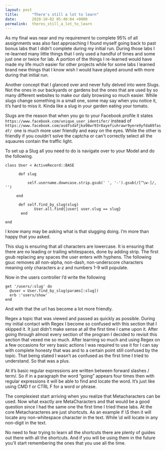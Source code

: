 ```yaml
---
layout: post
title:      "There's still a lot to learn"
date:       2020-10-02 05:40:04 +0000
permalink:  theres_still_a_lot_to_learn
---
```



As my final was near and my requirement to complete 95% of all assignments was also fast approaching I found myself going back to past bonus labs that I didn’t complete during my initial run. During those labs I re-learned many little things that I only used a handful of times and some just one or twice for lab. A portion of the things I re-learned would have made my life much easier for other projects while for some labs I learned brand new things that I know wish I would have played around with more during that initial run. 

Another concept that I glanced over and never fully delved into were Slugs. Not the ones in our backyards or gardens but the ones that are used by so many different websites to make our daily browsing so much easier. While slugs change something in a small one, some may say when you notice it, it’s hard to miss it. Kinda like a slug in your garden eating your tomato. 

Slugs are the reason that when you go to your Facebook profile it states `https://www.facebook.com/unique_user_identifer/` instead of `https://www.facebook.com/asdfsdafjka98wr93r8ayefiuhrawr9yere9yfda89fasdf/ `one is much more user friendly and easy on the eyes. While the other is friendly if you couldn’t solve the captcha or can't correctly select all the squaures contain the traffic light. 

To set up a Slug all you need to do is navigate over to your Model and do the following. 

```
class User < ActiveRecord::BASE 

      def slug 

          self.username.downcase.strip.gsub(' ', '-').gsub(/[^\w-]/, '')

     end 	

      def self.find_by_slug(slug)
	         User.all.find{|user| user.slug == slug}
       end 

end
```

I know many may be asking what is that slugging doing. I’m more than happy that you asked. 

This slug is ensuring that all characters are lowercase. It is ensuring that there are no leading or trailing whitespaces, done by adding strip. The first gsub replacing any spaces the user enters with hyphens. The following gsuc removes all non-alpha, non-dash, non-underscore characters meaning only characters a-z and numbers 1-9 will populate. 

Now in the users controller I’d write the following

    get '/users/:slug' do
      @user = User.find_by_slug(params[:slug])
      erb :'users/show'
    end


And with that the url has become a lot more friendly. 

Regex a topic that was viewed and passed as quickly as possible. During my initial contact with Regex I become so confused with this section that I skipped it. It just didn’t make sense at all the first time I came upon it. After going through almost every section of the program I decided to revisit this section that vexed me so much. After learning so much and using Regex on a few occasions for very basic actions I was required to use it for I can say with complete honesty that was and to a certain point still confused by the topic. That being stated I wasn’t as confused as the first time I tried to understand. So that was a plus. 

At it’s basic regular expressions are written between forward slashes / term/. So if in a paragraph the word “going” appears four times then with regular expressions it will be able to find and locate the word. It’s just like using CMD f or CTRL F for a word or phrase. 

The complexiest start arriving when you realize that Metacharacters can be used. Now what exactly are MetaCharacters and that would be a good question since I had the same one the first time I tried these labs. At the core Metacharacteres are just shortcuts. As an example if \S then it will locate any non-whitespace character in the text. While \d will locate in any non-digit in the text. 

No need to fear trying to learn all the shortcuts there are plenty of guides out there with all the shortcuts. And if you will be using them in the future you'll start remembering the ones that you use all the time. 



